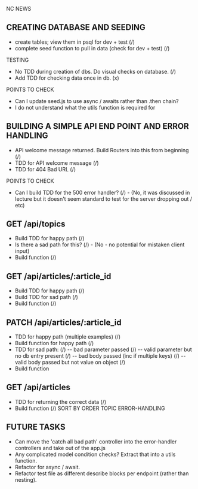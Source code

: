 NC NEWS

## CREATING DATABASE AND SEEDING ##
- create tables; view them in psql for dev + test (/)
- complete seed function to pull in data (check for dev + test) (/)

TESTING
- No TDD during creation of dbs. Do visual checks on database. (/)
- Add TDD for checking data once in db. (x)

POINTS TO CHECK
- Can I update seed.js to use async / awaits rather than .then chain?
- I do not understand what the utils function is required for


## BUILDING A SIMPLE API END POINT AND ERROR HANDLING ##
- API welcome message returned. Build Routers into this from beginning (/)
- TDD for API welcome message (/)
- TDD for 404 Bad URL (/)

POINTS TO CHECK
- Can I build TDD for the 500 error handler? (/) - (No, it was discussed in lecture but it doesn't seem standard to test for the server dropping out / etc)

## GET /api/topics ##
- Build TDD for happy path (/)
- Is there a sad path for this? (/) - (No - no potential for mistaken client input)
- Build function (/)

## GET /api/articles/:article_id ##
- Build TDD for happy path (/)
- Build TDD for sad path (/)
- Build function (/)

## PATCH /api/articles/:article_id ##
- TDD for happy path (multiple examples) (/)
- Build function for happy path (/)
- TDD for sad path: (/)
-- bad parameter passed (/)
-- valid parameter but no db entry present (/)
-- bad body passed (inc if multiple keys) (/)
-- valid body passed but not value on object (/)
- Build function

## GET /api/articles ##
- TDD for returning the correct data (/)
- Build function (/)
SORT BY
ORDER
TOPIC
ERROR-HANDLING


## FUTURE TASKS ##
- Can move the 'catch all bad path' controller into the error-handler controllers and take out of the app.js
- Any complicated model condition checks? Extract that into a utils function.
- Refactor for async / await.
- Refactor test file as different describe blocks per endpoint (rather than nesting).